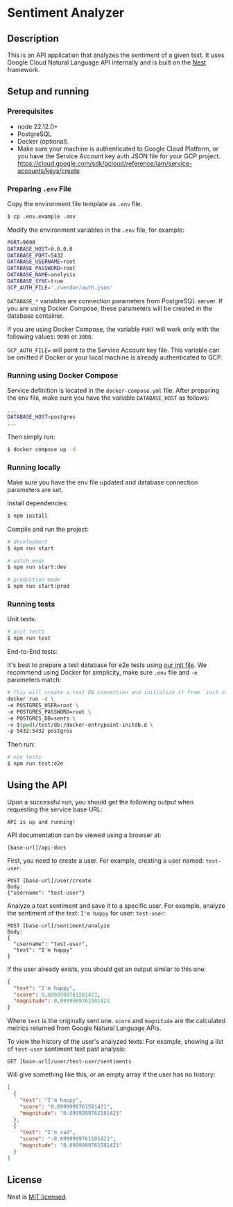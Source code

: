 # Sentiment Analyzer

## Description

This is an API application that analyzes the sentiment of a given text. It uses 
Google Cloud Natural Language API internally and is built on the 
[Nest](https://github.com/nestjs/nest) framework.


## Setup and running

### Prerequisites

  * node 22.12.0+
  * PostgreSQL
  * Docker (optional).
  * Make sure your machine is authenticated to Google Cloud Platform, or you
    have the Service Account key auth JSON file for your GCP project.
    https://cloud.google.com/sdk/gcloud/reference/iam/service-accounts/keys/create

### Preparing `.env` File

Copy the environment file template as `.env` file.

```bash
$ cp .env.example .env
```

Modify the environment variables in the `.env` file, for example:

```bash
PORT=9090
DATABASE_HOST=0.0.0.0
DATABASE_PORT=5432
DATABASE_USERNAME=root
DATABASE_PASSWORD=root
DATABASE_NAME=analysis
DATABASE_SYNC=true
GCP_AUTH_FILE='./vendor/auth.json'
```

`DATABASE_*` variables are connection parameters from PostgreSQL server. If you
are using Docker Compose, these parameters will be created in the database 
container.

If you are using Docker Compose, the variable `PORT` will work only with the 
following values: `9090` or `3000`.

`GCP_AUTH_FILE=` will point to the Service Account key file. This variable can 
be omitted if Docker or your local machine is already authenticated to GCP.

### Running using Docker Compose

Service definition is located in the `docker-compose.yml` file.
After preparing the env file, make sure you have the variable `DATABASE_HOST`
as follows:

```bash
...
DATABASE_HOST=postgres
...
```

Then simply run:

```bash
$ docker compose up -d
```

### Running locally

Make sure you have the env file updated and database connection parameters are
set.

Install dependencies:

```bash
$ npm install
```

Compile and run the project:

```bash
# development
$ npm run start

# watch mode
$ npm run start:dev

# production mode
$ npm run start:prod
```

### Running tests


Unit tests:

```bash
# unit tests
$ npm run test
```

End-to-End tests:

It's best to prepare a test database for e2e tests using 
[our init file](test/db/init.sql). We recommend using Docker for simplicity,
make sure `.env` file and `-e` parameters match:

```bash
# This will create a test DB connection and initialize it from `init.sql`
docker run -d \
-e POSTGRES_USER=root \
-e POSTGRES_PASSWORD=root \
-e POSTGRES_DB=sents \
-v $(pwd)/test/db:/docker-entrypoint-initdb.d \
-p 5432:5432 postgres
```

Then run:

```bash
# e2e tests
$ npm run test:e2e
```

## Using the API

Upon a successful run, you should get the following output when requesting the 
service base URL:

```
API is up and running!
```

API documentation can be viewed using a browser at:

```
[base-url]/api-docs
```

First, you need to create a user. For example, creating a user named: `test-user`.

```
POST [base-url]/user/create
Body:
{"username": "test-user"}
```

Analyze a text sentiment and save it to a specific user. For example, analyze the
sentiment of the text: `I'm happy` for user: `test-user`:

```
POST [base-url]/sentiment/analyze
Body:
{
  "username": "test-user",
  "text": "I'm happy"
}
```

If the user already exists, you should get an output similar to this one:

```json
{
  "text": "I'm happy",
  "score": 0.8999999761581421,
  "magnitude": 0.8999999761581421
}
```

Where `text` is the originally sent one. `score` and `magnitude` are the 
calculated metrics returned from Google Natural Language APIs.

To view the history of the user's analyzed texts:
For example, showing a list of `test-user` sentiment text past analysis:

```
GET [base-url]/user/test-user/sentiments
```

Will give something like this, or an empty array if the user has no history:

```json
[
  {
    "text": "I'm happy",
    "score": "0.8999999761581421",
    "magnitude": "0.8999999761581421"
  },
  {
    "text": "I'm sad",
    "score": "-0.8999999761581421",
    "magnitude": "0.8999999761581421"
  }
]
```


## License

Nest is [MIT licensed](https://github.com/nestjs/nest/blob/master/LICENSE).
